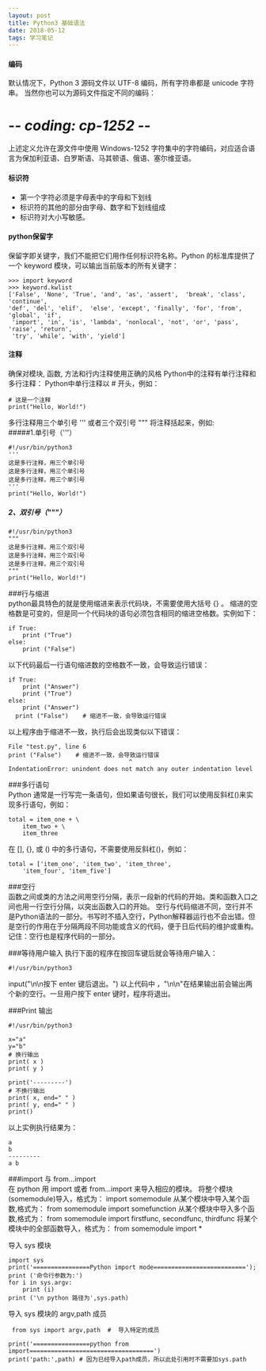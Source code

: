 ```yaml
---
layout: post
title: Python3 基础语法
date: 2018-05-12
tags: 学习笔记
---  
```

#### 编码  
默认情况下，Python 3 源码文件以 UTF-8 编码，所有字符串都是 unicode 字符串。 当然你也可以为源码文件指定不同的编码：  
	
# -*- coding: cp-1252 -*-  
	
 
上述定义允许在源文件中使用 Windows-1252 字符集中的字符编码，对应适合语言为保加利亚语、白罗斯语、马其顿语、俄语、塞尔维亚语。  

#### 标识符 

- 第一个字符必须是字母表中的字母和下划线  
- 标识符的其他的部分由字母、数字和下划线组成  
- 标识符对大小写敏感。  

#### python保留字  
保留字即关键字，我们不能把它们用作任何标识符名称。Python 的标准库提供了一个 keyword 模块，可以输出当前版本的所有关键字：   

	>>> import keyword
	>>> keyword.kwlist
	['False', 'None', 'True', 'and', 'as', 'assert',  'break', 'class', 'continue',   
	'def', 'del', 'elif',  'else', 'except', 'finally', 'for', 'from', 'global', 'if',  
	 'import', 'in', 'is', 'lambda', 'nonlocal', 'not', 'or', 'pass', 'raise', 'return',   
	 'try', 'while', 'with', 'yield']  
	
#### 注释  
确保对模块, 函数, 方法和行内注释使用正确的风格
Python中的注释有单行注释和多行注释：
Python中单行注释以 # 开头，例如： 

	# 这是一个注释
	print("Hello, World!")   
	
多行注释用三个单引号 ''' 或者三个双引号 """ 将注释括起来，例如:  
#####1.单引号（'''）  

	#!/usr/bin/python3 
	'''
	这是多行注释，用三个单引号
	这是多行注释，用三个单引号 
	这是多行注释，用三个单引号
	'''
	print("Hello, World!")   
	
##### 2、双引号（"""）  
	#!/usr/bin/python3 
	"""
	这是多行注释，用三个双引号
	这是多行注释，用三个双引号 
	这是多行注释，用三个双引号
	"""
	print("Hello, World!")   
	
###行与缩进  
python最具特色的就是使用缩进来表示代码块，不需要使用大括号 {} 。
缩进的空格数是可变的，但是同一个代码块的语句必须包含相同的缩进空格数。实例如下：  

	if True:
    	print ("True")
	else:
    	print ("False")   
    	
 以下代码最后一行语句缩进数的空格数不一致，会导致运行错误：  
 
 	if True:
    	print ("Answer")
    	print ("True")
	else:
    	print ("Answer")
  	  print ("False")    # 缩进不一致，会导致运行错误    
  	  
  以上程序由于缩进不一致，执行后会出现类似以下错误：  
  
  	File "test.py", line 6
    print ("False")    # 缩进不一致，会导致运行错误
                                      ^
	IndentationError: unindent does not match any outer indentation level  
	

###多行语句  
Python 通常是一行写完一条语句，但如果语句很长，我们可以使用反斜杠(\)来实现多行语句，例如：  

	total = item_one + \
        item_two + \
        item_three  
        
在 [], {}, 或 () 中的多行语句，不需要使用反斜杠(\)，例如：  

	total = ['item_one', 'item_two', 'item_three',
        'item_four', 'item_five']  
        
###空行  
函数之间或类的方法之间用空行分隔，表示一段新的代码的开始。类和函数入口之间也用一行空行分隔，以突出函数入口的开始。
空行与代码缩进不同，空行并不是Python语法的一部分。书写时不插入空行，Python解释器运行也不会出错。但是空行的作用在于分隔两段不同功能或含义的代码，便于日后代码的维护或重构。
记住：空行也是程序代码的一部分。
  
###等待用户输入
执行下面的程序在按回车键后就会等待用户输入：

	#!/usr/bin/python3

input("\n\n按下 enter 键后退出。")
以上代码中 ，"\n\n"在结果输出前会输出两个新的空行。一旦用户按下 enter 键时，程序将退出。

###Print 输出

	#!/usr/bin/python3

	x="a"
	y="b"
	# 换行输出
	print( x )
	print( y )
	
	print('---------')
	# 不换行输出
	print( x, end=" " )
	print( y, end=" " )
	print()  
	
以上实例执行结果为：

	a
	b
	---------
	a b  
	
###import 与 from...import  
在 python 用 import 或者 from...import 来导入相应的模块。
将整个模块(somemodule)导入，格式为： import somemodule
从某个模块中导入某个函数,格式为： from somemodule import somefunction
从某个模块中导入多个函数,格式为： from somemodule import firstfunc, secondfunc, thirdfunc
将某个模块中的全部函数导入，格式为： from somemodule import *
	
导入 sys 模块  

	import sys
	print('================Python import mode==========================');
	print ('命令行参数为:')
	for i in sys.argv:
	    print (i)
	print ('\n python 路径为',sys.path)

 
 导入 sys 模块的 argv,path 成员  
 
	 from sys import argv,path  #  导入特定的成员
	 
	print('================python from import===================================')
	print('path:',path) # 因为已经导入path成员，所以此处引用时不需要加sys.path   
	

	

